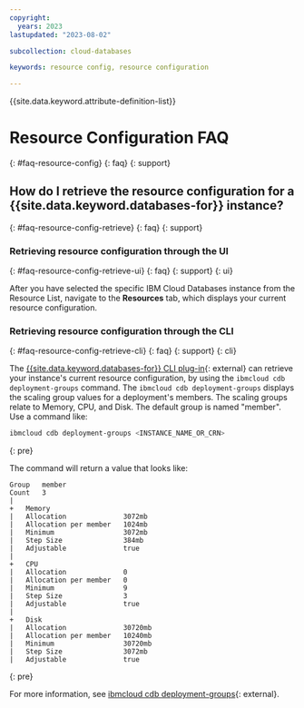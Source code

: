 ```yaml
---
copyright:
  years: 2023
lastupdated: "2023-08-02"

subcollection: cloud-databases

keywords: resource config, resource configuration

---
```


{{site.data.keyword.attribute-definition-list}}

# Resource Configuration FAQ
{: #faq-resource-config}
{: faq}
{: support}

## How do I retrieve the resource configuration for a {{site.data.keyword.databases-for}} instance?
{: #faq-resource-config-retrieve}
{: faq}
{: support}

### Retrieving resource configuration through the UI
{: #faq-resource-config-retrieve-ui}
{: faq}
{: support}
{: ui}

After you have selected the specific IBM Cloud Databases instance from the Resource List, navigate to the **Resources** tab, which displays your current resource configuration.

### Retrieving resource configuration through the CLI
{: #faq-resource-config-retrieve-cli}
{: faq}
{: support}
{: cli}

The [{{site.data.keyword.databases-for}} CLI plug-in](/docs/databases-cli-plugin?topic=databases-cli-plugin-cdb-reference){: external} can retrieve your instance's current resource configuration, by using the `ibmcloud cdb deployment-groups` command. The `ibmcloud cdb deployment-groups` displays the scaling group values for a deployment's members. The scaling groups relate to Memory, CPU, and Disk. The default group is named "member". Use a command like:

```sh
ibmcloud cdb deployment-groups <INSTANCE_NAME_OR_CRN>
```
{: pre}

The command will return a value that looks like:

```text
Group   member
Count   3
|       
+   Memory                  
|   Allocation              3072mb
|   Allocation per member   1024mb
|   Minimum                 3072mb
|   Step Size               384mb
|   Adjustable              true
|                           
+   CPU                     
|   Allocation              0
|   Allocation per member   0
|   Minimum                 9
|   Step Size               3
|   Adjustable              true
|                           
+   Disk                    
|   Allocation              30720mb
|   Allocation per member   10240mb
|   Minimum                 30720mb
|   Step Size               3072mb
|   Adjustable              true
```
{: pre}

For more information, see [ibmcloud cdb deployment-groups](/docs/databases-cli-plugin?topic=databases-cli-plugin-cdb-reference#deployment-groups){: external}.
